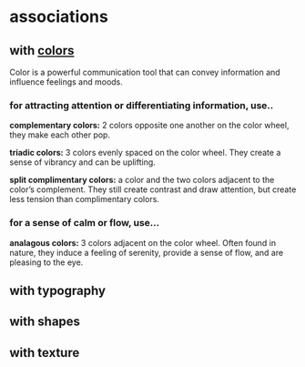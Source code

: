 # associations

## with [colors](https://www.linkedin.com/learning/introduction-to-graphic-design-3/color-associations?u=2194065)

Color is a powerful communication tool that can convey information and influence feelings and moods.

### for attracting attention or differentiating information, use..

**complementary colors:** 2 colors opposite one another on the color wheel, they make each other pop.

**triadic colors:** 3 colors evenly spaced on the color wheel. They create a sense of vibrancy and can be uplifting.

**split complimentary colors:** a color and the two colors adjacent to the color’s complement. They still create contrast and draw attention, but create less tension than complimentary colors.

### for a sense of calm or flow, use...

**analagous colors:** 3 colors adjacent on the color wheel. Often found in nature, they induce a feeling of serenity, provide a sense of flow, and are pleasing to the eye.

## with typography

## with shapes

## with texture
